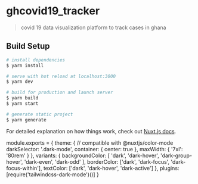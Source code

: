 # ghcovid19_tracker

> covid 19 data visualization platform to track cases in ghana

## Build Setup

```bash
# install dependencies
$ yarn install

# serve with hot reload at localhost:3000
$ yarn dev

# build for production and launch server
$ yarn build
$ yarn start

# generate static project
$ yarn generate
```

For detailed explanation on how things work, check out [Nuxt.js docs](https://nuxtjs.org).

module.exports = {
  theme: {
    // compatible with @nuxtjs/color-mode
    darkSelector: '.dark-mode',
    container: {
      center: true
    },
    maxWidth: {
      '7xl': '80rem'
    }
  },
  variants: {
    backgroundColor: [
      'dark',
      'dark-hover',
      'dark-group-hover',
      'dark-even',
      'dark-odd'
    ],
    borderColor: ['dark', 'dark-focus', 'dark-focus-within'],
    textColor: ['dark', 'dark-hover', 'dark-active']
  },
  plugins: [require('tailwindcss-dark-mode')()]
}
